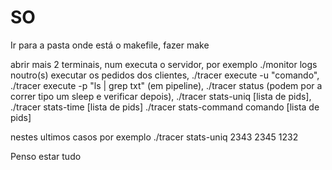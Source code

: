 # SO

Ir para a pasta onde está o makefile, fazer make

abrir mais 2 terminais, num executa o servidor, por exemplo ./monitor logs noutro(s) executar os pedidos dos clientes, ./tracer execute -u "comando", ./tracer execute -p "ls | grep txt" (em pipeline), ./tracer status (podem por a correr tipo um sleep e verificar depois), ./tracer stats-uniq [lista de pids], ./tracer stats-time [lista de pids] ./tracer stats-command comando [lista de pids]

nestes ultimos casos por exemplo ./tracer stats-uniq 2343 2345 1232

Penso estar tudo
